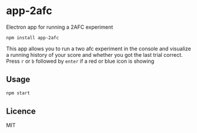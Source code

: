 # app-2afc
Electron app for running a 2AFC experiment

```
npm install app-2afc
```

This app allows you to run a two afc experiment in the console and visualize a running history of your score and whether you got the last trial correct. Press `r` or `b` followed by `enter` if a red or blue icon is showing


## Usage
```js
npm start
```

## Licence
MIT